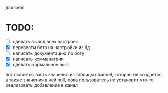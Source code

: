 для себя
# TODO:

- [ ] сделать вывод всех настроек
- [x] перевести бота на настройки из бд
- [ ] написать документацию по боту
- [x] написать комменатрии
- [x] сделать нормальное вью

бот пытается взять значения из таблицы channel, которая не создается, а также значения в ней null, пока пользователь не установит что-то
реализовать добавление в канал
